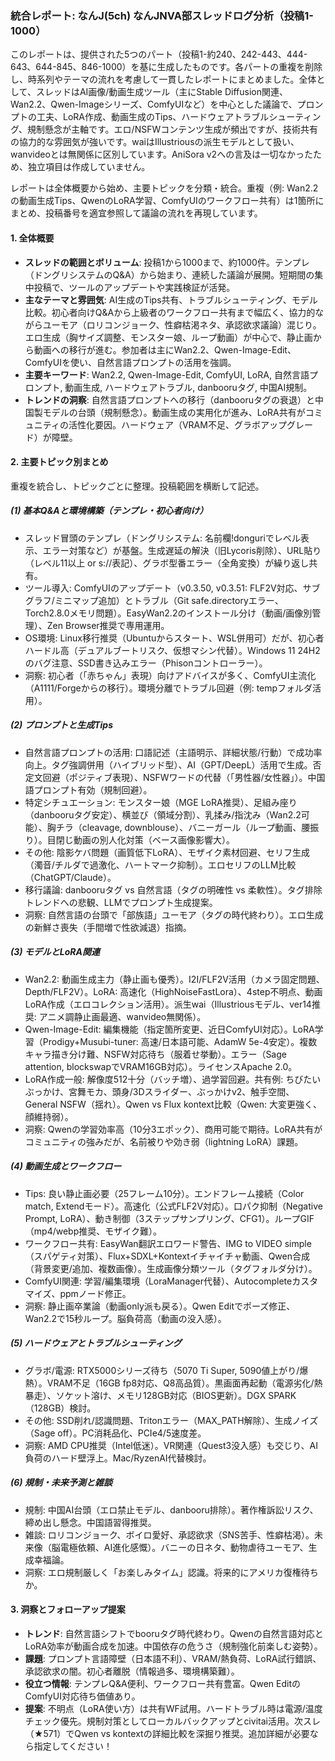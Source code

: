 ### 統合レポート: なんJ(5ch) なんJNVA部スレッドログ分析（投稿1-1000）

このレポートは、提供された5つのパート（投稿1-約240、242-443、444-643、644-845、846-1000）を基に生成したものです。各パートの重複を削除し、時系列やテーマの流れを考慮して一貫したレポートにまとめました。全体として、スレッドはAI画像/動画生成ツール（主にStable Diffusion関連、Wan2.2、Qwen-Imageシリーズ、ComfyUIなど）を中心とした議論で、プロンプトの工夫、LoRA作成、動画生成のTips、ハードウェアトラブルシューティング、規制懸念が主軸です。エロ/NSFWコンテンツ生成が頻出ですが、技術共有の協力的な雰囲気が強いです。waiはIllustriousの派生モデルとして扱い、wanvideoとは無関係に区別しています。AniSora v2への言及は一切なかったため、独立項目は作成していません。

レポートは全体概要から始め、主要トピックを分類・統合。重複（例: Wan2.2の動画生成Tips、QwenのLoRA学習、ComfyUIのワークフロー共有）は1箇所にまとめ、投稿番号を適宜参照して議論の流れを再現しています。

#### 1. 全体概要
- **スレッドの範囲とボリューム**: 投稿1から1000まで、約1000件。テンプレ（ドングリシステムのQ&A）から始まり、連続した議論が展開。短期間の集中投稿で、ツールのアップデートや実践検証が活発。
- **主なテーマと雰囲気**: AI生成のTips共有、トラブルシューティング、モデル比較。初心者向けQ&Aから上級者のワークフロー共有まで幅広く、協力的ながらユーモア（ロリコンジョーク、性癖枯渇ネタ、承認欲求議論）混じり。エロ生成（胸サイズ調整、モンスター娘、ループ動画）が中心で、静止画から動画への移行が進む。参加者は主にWan2.2、Qwen-Image-Edit、ComfyUIを使い、自然言語プロンプトの活用を強調。
- **主要キーワード**: Wan2.2, Qwen-Image-Edit, ComfyUI, LoRA, 自然言語プロンプト, 動画生成, ハードウェアトラブル, danbooruタグ, 中国AI規制。
- **トレンドの洞察**: 自然言語プロンプトへの移行（danbooruタグの衰退）と中国製モデルの台頭（規制懸念）。動画生成の実用化が進み、LoRA共有がコミュニティの活性化要因。ハードウェア（VRAM不足、グラボアップグレード）が障壁。

#### 2. 主要トピック別まとめ
重複を統合し、トピックごとに整理。投稿範囲を横断して記述。

##### (1) 基本Q&Aと環境構築（テンプレ・初心者向け）
- スレッド冒頭のテンプレ（ドングリシステム: 名前欄!donguriでレベル表示、エラー対策など）が基盤。生成遅延の解決（旧Lycoris削除）、URL貼り（レベル11以上 or s://表記）、グラボ型番エラー（全角変換）が繰り返し共有。
- ツール導入: ComfyUIのアップデート（v0.3.50, v0.3.51: FLF2V対応、サブグラフ/ミニマップ追加）とトラブル（Git safe.directoryエラー、Torch2.8.0メモリ問題）。EasyWan2.2のインストール分け（動画/画像別管理）、Zen Browser推奨で専用運用。
- OS環境: Linux移行推奨（Ubuntuからスタート、WSL併用可）だが、初心者ハードル高（デュアルブートリスク、仮想マシン代替）。Windows 11 24H2のバグ注意、SSD書き込みエラー（Phisonコントローラー）。
- 洞察: 初心者（「赤ちゃん」表現）向けアドバイスが多く、ComfyUI主流化（A1111/Forgeからの移行）。環境分離でトラブル回避（例: tempフォルダ活用）。

##### (2) プロンプトと生成Tips
- 自然言語プロンプトの活用: 口語記述（主語明示、詳細状態/行動）で成功率向上。タグ強調併用（ハイブリッド型）、AI（GPT/DeepL）活用で生成。否定文回避（ポジティブ表現）、NSFWワードの代替（「男性器/女性器」）。中国語プロンプト有効（規制回避）。
- 特定シチュエーション: モンスター娘（MGE LoRA推奨）、足組み座り（danbooruタグ安定）、横並び（領域分割）、乳揉み/指沈み（Wan2.2可能）、胸チラ（cleavage, downblouse）、バニーガール（ループ動画、腰振り）。目閉じ動画の別人化対策（ベース画像影響大）。
- その他: 陰影ケバ問題（画質低下LoRA）、モザイク素材回避、セリフ生成（濁音/チルダで過激化、ハートマーク抑制）。エロセリフのLLM比較（ChatGPT/Claude）。
- 移行議論: danbooruタグ vs 自然言語（タグの明確性 vs 柔軟性）。タグ排除トレンドへの悲観、LLMでプロンプト生成提案。
- 洞察: 自然言語の台頭で「部族語」ユーモア（タグの時代終わり）。エロ生成の新鮮さ喪失（手間増で性欲減退）指摘。

##### (3) モデルとLoRA関連
- Wan2.2: 動画生成主力（静止画も優秀）。I2I/FLF2V活用（カメラ固定問題、Depth/FLF2V）。LoRA: 高速化（HighNoiseFastLora）、4step不明点、動画LoRA作成（エロコレクション活用）。派生wai（Illustriousモデル、ver14推奨: アニメ調静止画最適、wanvideo無関係）。
- Qwen-Image-Edit: 編集機能（指定箇所変更、近日ComfyUI対応）。LoRA学習（Prodigy+Musubi-tuner: 高速/日本語可能、AdamW 5e-4安定）。複数キャラ描き分け難、NSFW対応待ち（服着せ挙動）。エラー（Sage attention, blockswapでVRAM16GB対応）。ライセンスApache 2.0。
- LoRA作成一般: 解像度512十分（バッチ増）、過学習回避。共有例: ちびたいぶっかけ、宮舞モカ、頭身/3Dスライダー、ぶっかけv2、触手空間、General NSFW（揺れ）。Qwen vs Flux kontext比較（Qwen: 大変更強く、顔維持弱）。
- 洞察: Qwenの学習効率高（10分3エポック）、商用可能で期待。LoRA共有がコミュニティの強みだが、名前被りや効き弱（lightning LoRA）課題。

##### (4) 動画生成とワークフロー
- Tips: 良い静止画必要（25フレーム10分）。エンドフレーム接続（Color match, Extendモード）。高速化（公式FLF2V対応）。口パク抑制（Negative Prompt, LoRA）、動き制御（3ステップサンプリング、CFG1）。ループGIF（mp4/webp推奨、モザイク難）。
- ワークフロー共有: EasyWan翻訳エロワード警告、IMG to VIDEO simple（スパゲティ対策）、Flux+SDXL+Kontextイチャイチャ動画、Qwen合成（背景変更/追加、複数画像）。生成画像分類ツール（タグフォルダ分け）。
- ComfyUI関連: 学習/編集環境（LoraManager代替）、Autocompleteカスタマイズ、ppmノード修正。
- 洞察: 静止画卒業論（動画only派も戻る）。Qwen Editでポーズ修正、Wan2.2で15秒ループ。脳負荷高（動画の没入感）。

##### (5) ハードウェアとトラブルシューティング
- グラボ/電源: RTX5000シリーズ待ち（5070 Ti Super, 5090値上がり/爆熱）。VRAM不足（16GB fp8対応、Q8高品質）。黒画面再起動（電源劣化/熱暴走）、ソケット溶け、メモリ128GB対応（BIOS更新）。DGX SPARK（128GB）検討。
- その他: SSD削れ/認識問題、Tritonエラー（MAX_PATH解除）、生成ノイズ（Sage off）。PC消耗品化、PCIe4/5速度差。
- 洞察: AMD CPU推奨（Intel低迷）。VR関連（Quest3没入感）も交じり、AI負荷のハード壁浮上。Mac/RyzenAI代替検討。

##### (6) 規制・未来予測と雑談
- 規制: 中国AI台頭（エロ禁止モデル、danbooru排除）。著作権訴訟リスク、締め出し懸念。中国語習得推奨。
- 雑談: ロリコンジョーク、ボイロ愛好、承認欲求（SNS苦手、性癖枯渇）。未来像（脳電極依頼、AI進化感慨）。バニーの日ネタ、動物虐待ユーモア、生成幸福論。
- 洞察: エロ規制厳しく「お楽しみタイム」認識。将来的にアメリカ復権待ちか。

#### 3. 洞察とフォローアップ提案
- **トレンド**: 自然言語シフトでbooruタグ時代終わり。Qwenの自然言語対応とLoRA効率が動画合成を加速。中国依存の危うさ（規制強化前楽しむ姿勢）。
- **課題**: プロンプト言語障壁（日本語不利）、VRAM/熱負荷、LoRA試行錯誤、承認欲求の闇。初心者離脱（情報過多、環境構築難）。
- **役立つ情報**: テンプレQ&A便利、ワークフロー共有豊富。Qwen EditのComfyUI対応待ち価値あり。
- **提案**: 不明点（LoRA使い方）は共有WF試用。ハードトラブル時は電源/温度チェック優先。規制対策としてローカルバックアップとcivitai活用。次スレ（★571）でQwen vs kontextの詳細比較を深掘り推奨。追加詳細が必要なら指定してください！